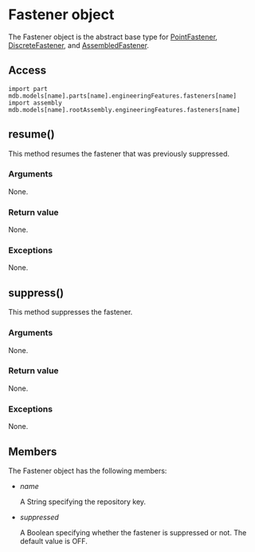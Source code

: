 # Fastener object

The Fastener object is the abstract base type for [PointFastener](https://help.3ds.com/2022/english/DSSIMULIA_Established/SIMACAEKERRefMap/simaker-c-pointfastenerpyc.htm?ContextScope=all), [DiscreteFastener](https://help.3ds.com/2022/english/DSSIMULIA_Established/SIMACAEKERRefMap/simaker-c-discretefastenerpyc.htm?ContextScope=all), and [AssembledFastener](https://help.3ds.com/2022/english/DSSIMULIA_Established/SIMACAEKERRefMap/simaker-c-assembledfastenerpyc.htm?ContextScope=all).

## Access

```
import part
mdb.models[name].parts[name].engineeringFeatures.fasteners[name]
import assembly
mdb.models[name].rootAssembly.engineeringFeatures.fasteners[name]
```

## resume()



This method resumes the fastener that was previously suppressed.



### Arguments

None.

### Return value

None.

### Exceptions

None.



## suppress()



This method suppresses the fastener.



### Arguments

None.

### Return value

None.

### Exceptions

None.



## Members

The Fastener object has the following members:

- *name*

  A String specifying the repository key.

- *suppressed*

  A Boolean specifying whether the fastener is suppressed or not. The default value is OFF.